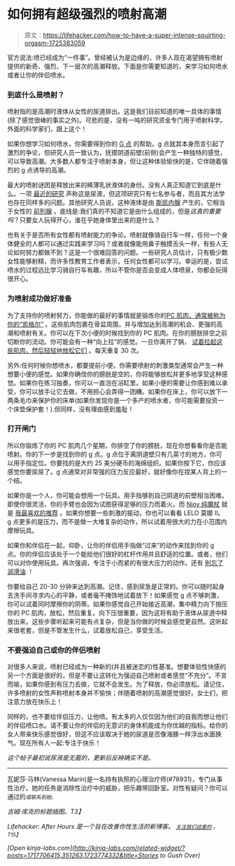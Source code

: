 # 如何拥有超级强烈的喷射高潮

> 原文：<https://lifehacker.com/how-to-have-a-super-intense-squirting-orgasm-1725383059>

官方说法:喷已经成为“一件事”。曾经被认为是边缘的，许多人现在渴望拥有喷射提供的新奇、强烈、下一层次的高潮释放。下面是你需要知道的，来学习如何喷水或者让你的伴侣喷水。



### 到底什么是喷射？

喷射指的是高潮时液体从女性的尿道排出。这是我们目前知道的唯一具体的事情(除了感觉很棒的事实之外)。可悲的是，没有一吨的研究资金专门用于喷射科学。外面的科学家们，跟上这个！

如果你想学习如何喷水，你需要得到你的 [G 点](https://en.wikipedia.org/wiki/G-spot) 的帮助。g 点就其本身而言引起了激烈的争论，但研究人员一致认为，抚摸阴道前壁(前侧)会产生一种独特的感觉，可以导致高潮。大多数人都专注于喷射本身，但让这种体验愉快的是，它伴随着强烈的 g 点诱导的高潮。

最大的喷射谜团是释放出来的稀薄乳状液体的身份。没有人真正知道它到底是什么。一项 [最近的研究](http://www.ncbi.nlm.nih.gov/pubmed/25545022) 声称这是尿液，但这项研究只有七名参与者，而且其方法学也存在同样多的问题。其他研究人员说，这种液体是由 [斯凯内腺](https://en.wikipedia.org/wiki/Skene%27s_gland) 产生的，它相当于女性的 [前列腺](https://en.wikipedia.org/wiki/Prostate) 。底线是:我们真的不知道它是由什么组成的，但是*这真的重要吗*？只要女人玩得开心，谁在乎她身体里出来的是什么？

也有关于是否所有女性都有喷射能力的争论。喷射就像骑自行车一样，任何一个身体健全的人都可以通过实践来学习吗？或者就像能用鼻子触摸舌头一样，有些人无论如何努力都做不到？这是一个很难回答的问题。一些研究人员估计，只有极少数女性能够射精，而许多性教育工作者表示，任何女性都可以学习。幸运的是，尝试喷水的过程远比学习骑自行车有趣，所以不管你是否会变成人体喷泉，你都会玩得很开心。

### 为喷射成功做好准备

为了支持你的喷射努力，你能做的最好的事情就是锻炼你的[PC 肌肉，通常被称为你的“凯格尔”](https://en.wikipedia.org/wiki/Pubococcygeus_muscle) 。这些肌肉包裹在骨盆周围，并与增加达到高潮的机会、更强的高潮和喷射有关。你可以在下次小便的时候找到你的 PC 肌肉。在你的膀胱排空之前切断你的流动。你可能会有一种“向上拉”的感觉。一旦你离开了锅， [试着拉起这些肌肉，然后轻轻地放松它们](http://vitals.lifehacker.com/eight-s-exercises-to-boost-your-bedroom-strength-1689037807#_ga=1.161797556.98392234.1438719319) 。每天重复 30 次。

另外:任何时候你想喷水，都要提前小便。你需要喷射的刺激类型通常会产生一种想要小便的感觉。如果你确信你的膀胱是空的，你将能够放松并更多地享受这种感觉。如果你在练习独奏，你可以一直泡在浴缸里。如果小便的需要让你感到难以承受，你可以放手让它去做，不用担心会弄得一团糟。如果你在床上，你可以放下一两条毛巾来保护你的床单(如果你发现你是一个多产的喷水者，你可能需要投资一个床垫保护套！).但同样，没有理由感到羞耻！

### 打开闸门

所以你锻炼了你的 PC 肌肉几个星期，你排空了你的膀胱，现在你想看看你是否能喷射。你的下一步是找到你的 g 点。g 点位于离阴道壁只有几英寸的地方。你可以用手指定位。你要找的是大约 25 美分硬币的海绵组织。如果你按下它，你应该感觉你要尿尿了。g 点通常对非常强的压力反应最好，就好像你在捏某人背上的一个结。

如果你是一个人，你可能会想用一个玩具。用手指够到自己阴道的前壁相当困难。即使你很灵活，你的手臂也会因为试图获得足够的压力而着火。而 [Njoy 纯魔杖](http://www.babeland.com/Njoy-Pure-Wand/d/2732) 就是 [我最喜欢的推荐](http://afterhours.lifehacker.com/sex-toy-review-the-njoy-pure-wand-delivers-amazing-g-s-1697760619#_ga=1.39489579.98392234.1438719319) 。如果你想要一些刺激的振动，你也可以看看 LELO 莫娜 II。g 点更多的是压力，而不是做一大堆复杂的动作，所以试着用很大的力在小范围内摩擦玩具。

如果你和伴侣在一起，仰卧，让你的伴侣用手指做“过来”的动作来找到你的 g 点。你的伴侣应该处于一个能给他们很好的杠杆作用并且舒适的位置。或者，他们可以对你使用玩具。再次强调，专注于小而紧的有很大压力的动作。还有 [别忘了润滑油](http://afterhours.lifehacker.com/how-to-find-the-perfect-lube-for-any-kind-of-sex-1703983134#_ga=1.155714994.840211027.1447695655) ！

你要给自己 20-30 分钟来达到高潮。记住，感到尿急是正常的。你可以随时起身去洗手间寻求内心的平静，或者毫不掩饰地试着放下！如果感觉 g 点不够刺激，你可以试着同时摩擦你的阴蒂。如果你感觉自己开始接近高潮，集中精力向下按压你的 PC 肌肉，放松，然后重复。向下压很重要，因为这将有助于液体从尿道中释放出来。这些步骤听起来可能有点复杂，但是当你做的时候会感觉更自然。这听起来很老套，但是不管发生什么，试着放松自己，享受生活。

### 不要强迫自己或你的伴侣喷射

对很多人来说，喷射已经成为一种新的(并且被迷恋的)性基准。想要体验性快感的另一个方面是很好的，但是不要让这转化为强迫自己喷射或者感觉“不充分”。不言而喻，如果你感到有压力去做，它就不会发生。为了释放，你必须放松。请记住，许多喷射的女性声称喷射本身并不愉快；伴随着喷射的高潮感觉很好。女士们，把注意力放在快乐上！

同样的，也不要给伴侣压力，让他喷。有太多的人仅仅因为他们的自我而想让他们的伴侣喷口水。请不要让你的伴侣的无意识的身体机能成为你优越的指标。给你的女人带来快乐感觉很好，但这不应该取决于她的尿道是否像海豚一样浮出水面换气。现在所有人一起:专注于快乐！

*这个帖子最初说尿液是无菌的，更新后反映确实不是。*

* * *

瓦妮莎·马林(Vanessa Marin)是一名持有执照的心理治疗师(#78931)，专门从事性治疗。她的任务是消除性治疗中的威胁，把乐趣带回卧室。对性有疑问？你可以通过的[<small></small>](mailto:Vanessa.Marin@Lifehacker.com)*<small>*或联系到她。*</small>* 

*吉姆·库克的标题插图。T3】*

*Lifehacker: After Hours 是一个旨在改善你性生活的新博客。 [<small>*关注我们这里的*</small>](https://twitter.com/LHAfterHours) <small>*。*T15】</small>*

*[Open *kinja-labs.com*](http://kinja-labs.com/related-widget/?posts=1717706415,351263,1723774332&title=Stories to Gush Over)*